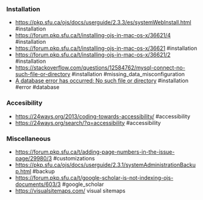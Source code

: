 ### Installation
* https://pkp.sfu.ca/ojs/docs/userguide/2.3.3/es/systemWebInstall.html  #installation
* https://forum.pkp.sfu.ca/t/installing-ojs-in-mac-os-x/36621/4   #installation
* https://forum.pkp.sfu.ca/t/installing-ojs-in-mac-os-x/36621  #installation
* https://forum.pkp.sfu.ca/t/installing-ojs-in-mac-os-x/36621/2 #installation
* https://stackoverflow.com/questions/12584762/mysql-connect-no-such-file-or-directory #installation #missing_data_misconfiguration
* [A database error has occurred: No such file or directory](http://wayback.archive-it.org/7100/20160827211422/https://pkp.sfu.ca/support/forum/viewtopic.php?f=8&t=11355) #installation #error #database
### Accesibility
* https://24ways.org/2013/coding-towards-accessibility/  #accessibility
* https://24ways.org/search/?q=accessibility #accessibility
### Miscellaneous
* https://forum.pkp.sfu.ca/t/adding-page-numbers-in-the-issue-page/29980/3  #customizations
* https://pkp.sfu.ca/ojs/docs/userguide/2.3.1/systemAdministrationBackup.html #backup
* https://forum.pkp.sfu.ca/t/google-scholar-is-not-indexing-ojs-documents/603/3  #google_scholar
* https://visualsitemaps.com/  visual sitemaps
